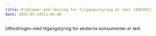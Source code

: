 ```yaml
---
title: Problemer med løsning for tilgangsstyring er løst 24052022
date: 2022-05-24T11:05:00
---
```


Utfordringen med tilgangstyring for eksterne konsumenter er løst.
